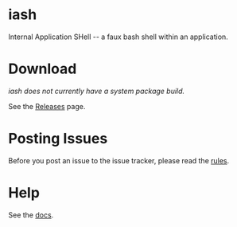 # iash

Internal Application SHell -- a faux bash shell within an application.

# Download

_iash does not currently have a system package build._

See the [Releases](https://github.com/hal7df/iash/releases) page.

# Posting Issues

Before you post an issue to the issue tracker, please read the [rules](https://github.com/hal7df/iash/wiki/Issue-Tracker).

# Help

See the [docs](https://hal7df.github.io/iash/docs/html).
